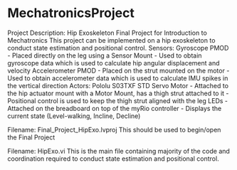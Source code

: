 # MechatronicsProject
Project Description: Hip Exoskeleton Final Project for Introduction to Mechatronics
    This project can be implemented on a hip exoskeleton to conduct state estimation and positional control.
    Sensors: Gyroscope PMOD - Placed directly on the leg using a Sensor Mount
                            - Used to obtain gyroscope data which is used to calculate hip angular displacement and velocity
             Accelerometer PMOD - Placed on the strut mounted on the motor
                                - Used to obtain accelerometer data which is used to calculate IMU spikes in the vertical direction
    Actors: Pololu S03TXF STD Servo Motor - Attached to the hip actuator mount with a Motor Mount, has a thigh strut attached to it
                                          - Positional control is used to keep the thigh strut aligned with the leg
            LEDs - Attached on the breadboard on top of the myRio controller
                 - Displays the current state (Level-walking, Incline, Decline)

Filename: Final_Project_HipExo.lvproj
    This should be used to begin/open the Final Project

Filename: HipExo.vi
    This is the main file containing majority of the code and coordination required to conduct state estimation and positional control.
